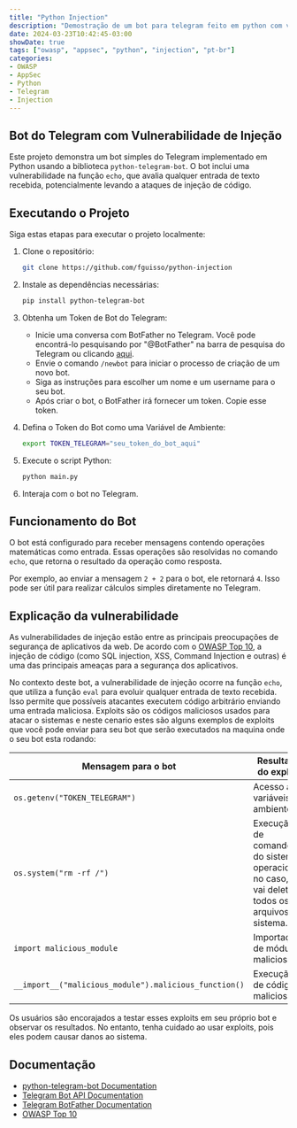 ```yaml
---
title: "Python Injection"
description: "Demostração de um bot para telegram feito em python com vulnerabilidade de injection"
date: 2024-03-23T10:42:45-03:00
showDate: true
tags: ["owasp", "appsec", "python", "injection", "pt-br"]
categories:
- OWASP
- AppSec
- Python
- Telegram
- Injection
---
```


## Bot do Telegram com Vulnerabilidade de Injeção

Este projeto demonstra um bot simples do Telegram implementado em Python usando a biblioteca `python-telegram-bot`. O bot inclui uma vulnerabilidade na função `echo`, que avalia qualquer entrada de texto recebida, potencialmente levando a ataques de injeção de código.

## Executando o Projeto

Siga estas etapas para executar o projeto localmente:

1. Clone o repositório:

   ```bash
   git clone https://github.com/fguisso/python-injection
   ```

2. Instale as dependências necessárias:

   ```bash
   pip install python-telegram-bot
   ```

3. Obtenha um Token de Bot do Telegram:

   - Inicie uma conversa com BotFather no Telegram. Você pode encontrá-lo pesquisando por "@BotFather" na barra de pesquisa do Telegram ou clicando [aqui](https://t.me/BotFather).
   - Envie o comando `/newbot` para iniciar o processo de criação de um novo bot.
   - Siga as instruções para escolher um nome e um username para o seu bot.
   - Após criar o bot, o BotFather irá fornecer um token. Copie esse token.

4. Defina o Token do Bot como uma Variável de Ambiente:

   ```bash
   export TOKEN_TELEGRAM="seu_token_do_bot_aqui"
   ```

5. Execute o script Python:

   ```bash
   python main.py
   ```

6. Interaja com o bot no Telegram.

## Funcionamento do Bot

O bot está configurado para receber mensagens contendo operações matemáticas como entrada. Essas operações são resolvidas no comando `echo`, que retorna o resultado da operação como resposta.

Por exemplo, ao enviar a mensagem `2 + 2` para o bot, ele retornará `4`. Isso pode ser útil para realizar cálculos simples diretamente no Telegram.

## Explicação da vulnerabilidade

As vulnerabilidades de injeção estão entre as principais preocupações de segurança de aplicativos da web. De acordo com o [OWASP Top 10](https://owasp.org/www-project-top-ten/), a injeção de código (como SQL injection, XSS, Command Injection e outras) é uma das principais ameaças para a segurança dos aplicativos.

No contexto deste bot, a vulnerabilidade de injeção ocorre na função `echo`, que utiliza a função `eval` para evoluir qualquer entrada de texto recebida. Isso permite que possíveis atacantes executem código arbitrário enviando uma entrada maliciosa. Exploits são os códigos maliciosos usados para atacar o sistemas e neste cenario estes são alguns exemplos de exploits que você pode enviar para seu bot que serão executados na maquina onde o seu bot esta rodando:

|Mensagem para o bot|Resultado do exploit|
|--|--|
|`os.getenv("TOKEN_TELEGRAM")`|Acesso a variáveis de ambiente|
|`os.system("rm -rf /")`|Execução de comandos do sistema operacional, no caso, rm vai deletar todos os arquivos do sistema.|
|`import malicious_module`|Importação de módulos maliciosos|
|`__import__("malicious_module").malicious_function()`|Execução de código malicioso.|

Os usuários são encorajados a testar esses exploits em seu próprio bot e observar os resultados. No entanto, tenha cuidado ao usar exploits, pois eles podem causar danos ao sistema.

## Documentação

- [python-telegram-bot Documentation](https://python-telegram-bot.readthedocs.io/en/stable/)
- [Telegram Bot API Documentation](https://core.telegram.org/bots/api)
- [Telegram BotFather Documentation](https://core.telegram.org/bots#botfather)
- [OWASP Top 10](https://owasp.org/www-project-top-ten/)
